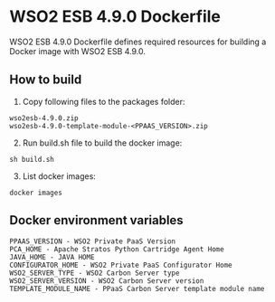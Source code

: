 # WSO2 ESB 4.9.0 Dockerfile

WSO2 ESB 4.9.0 Dockerfile defines required resources for building a Docker image with WSO2 ESB 4.9.0.

## How to build

1. Copy following files to the packages folder:
```
wso2esb-4.9.0.zip
wso2esb-4.9.0-template-module-<PPAAS_VERSION>.zip
```

2. Run build.sh file to build the docker image:
```
sh build.sh
```

3. List docker images:
```
docker images
```

## Docker environment variables
```
PPAAS_VERSION - WSO2 Private PaaS Version
PCA_HOME - Apache Stratos Python Cartridge Agent Home
JAVA_HOME - JAVA HOME
CONFIGURATOR_HOME - WSO2 Private PaaS Configurator Home
WSO2_SERVER_TYPE - WSO2 Carbon Server type
WSO2_SERVER_VERSION - WSO2 Carbon Server version
TEMPLATE_MODULE_NAME - PPaaS Carbon Server template module name
```